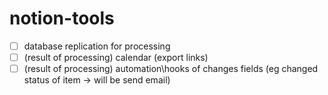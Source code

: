 # notion-tools

- [ ] database replication for processing
- [ ] (result of processing) calendar (export links)
- [ ] (result of processing) automation\hooks of changes fields (eg changed status of item -> will be send email)
